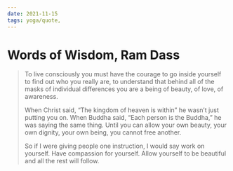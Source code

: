 ```yaml
---
date: 2021-11-15
tags: yoga/quote, 
---
```


# Words of Wisdom, Ram Dass

>To live consciously you must have the courage to go inside yourself to find out who you really are, to understand that behind all of the masks of individual differences you are a being of beauty, of love, of awareness.  
>
>When Christ said, “The kingdom of heaven is within” he wasn’t just putting you on. When Buddha said, “Each person is the Buddha,” he was saying the same thing. Until you can allow your own beauty, your own dignity, your own being, you cannot free another.  
>
>So if I were giving people one instruction, I would say work on yourself. Have compassion for yourself. Allow yourself to be beautiful and all the rest will follow.


